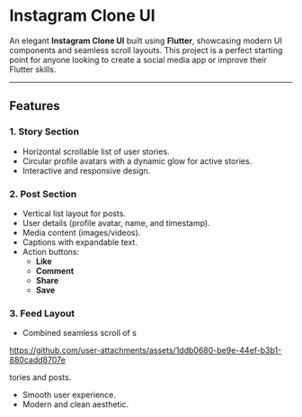 
# Instagram Clone UI
An elegant **Instagram Clone UI** built using **Flutter**, showcasing modern UI components and seamless scroll layouts. This project is a perfect starting point for anyone looking to create a social media app or improve their Flutter skills.

---

## Features

### 1. **Story Section**
- Horizontal scrollable list of user stories.
- Circular profile avatars with a dynamic glow for active stories.
- Interactive and responsive design.

### 2. **Post Section**
- Vertical list layout for posts.
- User details (profile avatar, name, and timestamp).
- Media content (images/videos).
- Captions with expandable text.
- Action buttons:
  - **Like**
  - **Comment**
  - **Share**
  - **Save**

### 3. **Feed Layout**
- Combined seamless scroll of s

https://github.com/user-attachments/assets/1ddb0680-be9e-44ef-b3b1-880cadd8707e

tories and posts.
- Smooth user experience.
- Modern and clean aesthetic.

